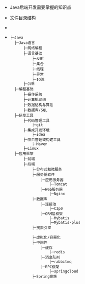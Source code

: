 - Java后端开发需要掌握的知识点

- 文件目录结构

- 

- ```
  ├─Java
    ├─Java语言
    	├─网络编程
    	├─语言基础
    		├─反射
    		├─集合
    		├─线程
    		├─异常
    		├─IO流
    	├─JVM
    ├─编程基础
    	├─操作系统
    	├─计算机网络
    	├─数据结构与算法
    	├─数据库/SQL
    ├─研发工具
    	├─代码管理工具
    		├─git
    	├─集成开发环境
    		├─idea
    	├─项目管理或构建工具
    		├─Maven
    	├─Linux
    ├─应用框架
    	├─前端
    	├─后端
    		├─分布式和微服务
    		├─服务器软件
    			├─应用服务器
    				├─Tomcat
    			├─Web服务器
    				├─Nginx
    		├─数据库
    			├─连接池
    				├─C3p0
    			├─ORM层框架
    				├─Mybatis
    				├─Mybatis-plus
    		├─搜索引擎
   
    		├─虚拟化/容器化
    		├─中间件
    			├─缓存
    				├─redis
    			├─消息队列
    				├─rabbitmq
    			├─RPC框架
    				├─springcloud
    		├─Spring家族
  ```
